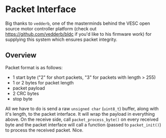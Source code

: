# Packet Interface #

Big thanks to `vedderb`, one of the masterminds behind the VESC open source motor controller platform (check out https://github.com/vedderb/bldc if you'd like to his firmware work) for supplying this system which ensures packet integrity.

## Overview ##

Packet format is as follows:

- 1 start byte ("2" for short packets, "3" for packets with length > 255)
- 1 or 2 bytes for packet length
- packet payload
- 2 CRC bytes
- stop byte

All we have to do is send a raw `unsigned char` (`uint8_t`) buffer, along with it's length, to the packet interface. It will wrap the payload in everything above. On the receive side, call `packet_process_byte()` on every received byte and the packet interface will call a function (passed to `packet_init()`) to process the received packet. Nice.